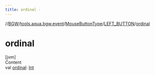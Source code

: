 ```yaml
---
title: ordinal -
---
```

//[BGW](../../../../index.md)/[tools.aqua.bgw.event](../../index.md)/[MouseButtonType](../index.md)/[LEFT_BUTTON](index.md)/[ordinal](ordinal.md)



# ordinal  
[jvm]  
Content  
val [ordinal](ordinal.md): [Int](https://kotlinlang.org/api/latest/jvm/stdlib/kotlin/-int/index.html)  



